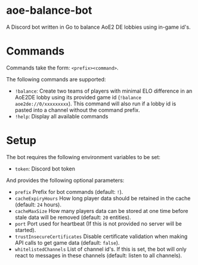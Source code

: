 # aoe-balance-bot
A Discord bot written in Go to balance AoE2 DE lobbies using in-game id's. 

# Commands

Commands take the form: `<prefix><command>`.

The following commands are supported:
- `!balance`: Create two teams of players with minimal ELO difference in an AoE2DE lobby using its provided game id (`!balance aoe2de://0/xxxxxxxxx`). This command will also run if a lobby id is pasted into a channel without the command prefix.
- `!help`: Display all available commands

# Setup
The bot requires the following environment variables to be set:
- `token`: Discord bot token

And provides the following optional parameters:
- `prefix` Prefix for bot commands (default: `!`).
- `cacheExpiryHours` How long player data should be retained in the cache (default: `24` hours).
- `cacheMaxSize` How many players data can be stored at one time before stale data will be removed (default: `20` entities).
- `port` Port used for heartbeat (If this is not provided no server will be started).
- `trustInsecureCertificates` Disable certificate validation when making API calls to get game data (default: `false`).
- `whitelistedChannels` List of channel id's. If this is set, the bot will only react to messages in these channels (default: listen to all channels).